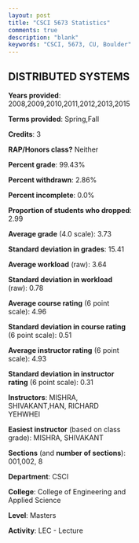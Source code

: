 ```yaml
---
layout: post
title: "CSCI 5673 Statistics"
comments: true
description: "blank"
keywords: "CSCI, 5673, CU, Boulder"
--- 
```

<head>
<script src="https://ajax.googleapis.com/ajax/libs/jquery/2.1.3/jquery.min.js"></script>
<script src="https://dl.dropboxusercontent.com/s/pc42nxpaw1ea4o9/highcharts.js?dl=0"></script>
<!-- <script src="../assets/js/highcharts.js"></script> -->
<style type="text/css">@font-face {
	font-family: "Bebas Neue";
	src: url(https://www.filehosting.org/file/details/544349/BebasNeue%20Regular.otf) format("opentype");
	}
	h1.Bebas { 
		font-family: "Bebas Neue", Verdana, Tahoma;
	}
</style>
</head>
<body>
	<div id="container" style="float: right; width: 45%; height: 88%; margin-left: 2.5%; margin-right: 2.5%;"></div>
	<script language="JavaScript">
		$(document).ready(function() {
		var chart = {type: 'column'};
		var title = {text: 'Grade Distribution'};
		var xAxis = {categories: ['A','B','C','D','F'],crosshair: true};
		var yAxis = {min: 0,title: {text: 'Percentage'}};
		var tooltip = {headerFormat: '<center><b><span style="font-size:20px">{point.key}</span></b></center>',
		               pointFormat: '<td style="padding:0"><b>{point.y:.1f}%</b></td>',
		               footerFormat: '</table>',shared: true,useHTML: true};
		var plotOptions = {column: {pointPadding: 0.0,borderWidth: 0}};  
		var credits = {enabled: false};var series= [{name: 'Percent',data: [80.12,18.01,1.24,0.0,0.62,]}];
		var json = {};
		json.chart = chart;
		json.title = title;
		json.tooltip = tooltip;
		json.xAxis = xAxis;
		json.yAxis = yAxis;  
		json.series = series;
		json.plotOptions = plotOptions;  
		json.credits = credits;
		$('#container').highcharts(json);
	});
	</script>
</body>
			   
## DISTRIBUTED SYSTEMS

**Years provided**: 2008,2009,2010,2011,2012,2013,2015

**Terms provided**: Spring,Fall

**Credits**: 3

**RAP/Honors class?** Neither

**Percent grade**: 99.43%

**Percent withdrawn**: 2.86%

**Percent incomplete**: 0.0%

**Proportion of students who dropped**: 2.99

**Average grade** (4.0 scale): 3.73

**Standard deviation in grades**: 15.41

**Average workload** (raw): 3.64

**Standard deviation in workload** (raw): 0.78

**Average course rating** (6 point scale): 4.96

**Standard deviation in course rating** (6 point scale): 0.51

**Average instructor rating** (6 point scale): 4.93

**Standard deviation in instructor rating** (6 point scale): 0.31

**Instructors**: MISHRA, SHIVAKANT,HAN, RICHARD YEHWHEI

**Easiest instructor** (based on class grade): MISHRA, SHIVAKANT

**Sections** (and **number of sections**): 001,002, 8

**Department**: CSCI

**College**: College of Engineering and Applied Science

**Level**: Masters

**Activity**: LEC - Lecture